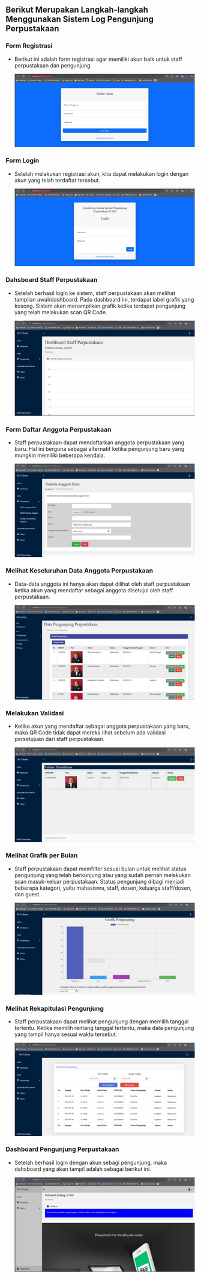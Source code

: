 
## Berikut Merupakan Langkah-langkah Menggunakan Sistem Log Pengunjung Perpustakaan

### Form Registrasi
- Berikut ini adalah form registrasi agar memiliki akun baik untuk staff perpustakaan dan pengunjung
  
  ![Form Registrasi](https://github.com/cyntiadebora/Proyek-PHP/blob/main/gambar%20demo/register.jpg?raw=true)

 
### Form Login
- Setelah melakukan registrasi akun, kita dapat melakukan login dengan akun yang telah terdaftar tersebut.
  
  ![Form Login](https://github.com/cyntiadebora/Proyek-PHP/blob/main/gambar%20demo/login.jpg?raw=true)

### Dahsboard Staff Perpustakaan
- Setelah berhasil login ke sistem, staff perpustakaan akan melihat tampilan awal/dashboard. Pada dashboard ini, terdapat label grafik yang kosong. Sistem akan menampilkan grafik ketika terdapat pengunjung yang telah melakukan scan QR Code. 

  ![Dashboard Staff Perpustakaan](https://github.com/cyntiadebora/Proyek-PHP/blob/main/gambar%20demo/dahsboard%20admin.jpg?raw=true)

### Form Daftar Anggota Perpustakaan
- Staff perpustakaan dapat mendaftarkan anggota perpustakaan yang baru. Hal ini berguna sebagai alternatif ketika pengunjung baru yang mungkin memiliki beberapa kendala.
  
  ![Form Daftar Anggota oleh Staff](https://github.com/cyntiadebora/Proyek-PHP/blob/main/gambar%20demo/form%20daftar%20admin.jpg?raw=true)
  
### Melihat Keseluruhan Data Anggota Perpustakaan
- Data-data anggota ini hanya akan dapat dilihat oleh staff perpustakaan ketika akun yang mendaftar sebagai anggota disetujui oleh staff perpustakaan.
  
   ![Daftar Seluruh Anggota](https://github.com/cyntiadebora/Proyek-PHP/blob/main/gambar%20demo/data%20pengunjung.jpg?raw=true)

### Melakukan Validasi 
- Ketika akun yang mendaftar sebagai anggota perpustakaan yang baru, maka QR Code tidak dapat mereka lihat sebelum ada validasi persetujuan dari staff perpustakaan.

  ![Form Daftar Anggota oleh Staff](https://github.com/cyntiadebora/Proyek-PHP/blob/main/gambar%20demo/validasi%20by%20admin.jpg?raw=true)
  
### Melihat Grafik per Bulan 
- Staff perpustakaan dapat memfilter sesuai bulan untuk melihat status pengunjung yang telah berkunjung atau yang sudah pernah melakukan scan masuk-keluar perpustakaan. Status pengunjung dibagi menjadi beberapa kategori, yaitu mahasiswa, staff, dosen, keluarga staff/dosen, dan guest.
  
  ![Grafik Pengunjung Per Bulan](https://github.com/cyntiadebora/Proyek-PHP/blob/main/gambar%20demo/chart.jpg?raw=true)

### Melihat Rekapitulasi Pengunjung
- Staff perpustakaan dapat melihat pengunjung dengan memilih tanggal tertentu. Ketika memilih rentang tanggal tertentu, maka data pengunjung yang tampil hanya sesuai waktu tersebut.

  ![Rekapitulasi Pengunjung](https://github.com/cyntiadebora/Proyek-PHP/blob/main/gambar%20demo/tabel.jpg?raw=true)


### Dashboard Pengunjung Perpustakaan
- Setelah berhasil login dengan akun sebagi pengunjung, maka dahsboard yang akan tampil adalah sebagai berikut ini.
  
  ![Dashboard Pengunjung](https://github.com/cyntiadebora/Proyek-PHP/blob/main/gambar%20demo/dahsboard%20pengunjung.jpg?raw=true)

